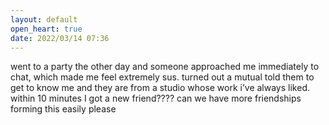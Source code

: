 ```yaml
---
layout: default
open_heart: true
date: 2022/03/14 07:36
---
```


went to a party the other day and someone approached me immediately to chat, which made me feel extremely sus. turned out a mutual told them to get to know me and they are from a studio whose work i’ve always liked. within 10 minutes I got a new friend???? can we have more friendships forming this easily please
